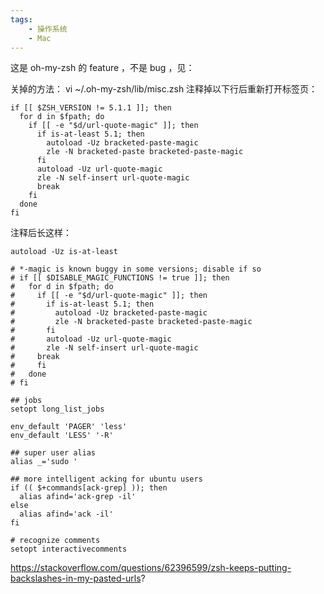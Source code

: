 ```yaml
---
tags:
    - 操作系统
    - Mac
---
```


这是 oh-my-zsh 的 feature ，不是 bug ，见：

关掉的方法：
vi ~/.oh-my-zsh/lib/misc.zsh
注释掉以下行后重新打开标签页：

```
if [[ $ZSH_VERSION != 5.1.1 ]]; then
  for d in $fpath; do
    if [[ -e "$d/url-quote-magic" ]]; then
      if is-at-least 5.1; then
        autoload -Uz bracketed-paste-magic
        zle -N bracketed-paste bracketed-paste-magic
      fi
      autoload -Uz url-quote-magic
      zle -N self-insert url-quote-magic
      break
    fi
  done
fi
```



注释后长这样：

```
autoload -Uz is-at-least

# *-magic is known buggy in some versions; disable if so
# if [[ $DISABLE_MAGIC_FUNCTIONS != true ]]; then
#   for d in $fpath; do
#     if [[ -e "$d/url-quote-magic" ]]; then
#       if is-at-least 5.1; then
#         autoload -Uz bracketed-paste-magic
#         zle -N bracketed-paste bracketed-paste-magic
#       fi
#       autoload -Uz url-quote-magic
#       zle -N self-insert url-quote-magic
#     break
#     fi
#   done
# fi

## jobs
setopt long_list_jobs

env_default 'PAGER' 'less'
env_default 'LESS' '-R'

## super user alias
alias _='sudo '

## more intelligent acking for ubuntu users
if (( $+commands[ack-grep] )); then
  alias afind='ack-grep -il'
else
  alias afind='ack -il'
fi

# recognize comments
setopt interactivecomments
```



https://stackoverflow.com/questions/62396599/zsh-keeps-putting-backslashes-in-my-pasted-urls?

